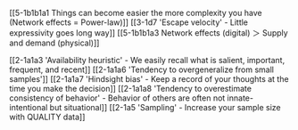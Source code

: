 [[5-1b1b1a1 Things can become easier the more complexity you have (Network effects = Power-law)]]
	[[3-1d7 'Escape velocity' - Little expressivity goes long way]]
		[[5-1b1b1a3 Network effects (digital) ＞ Supply and demand (physical)]]

[[2-1a1a3 'Availability heuristic' - We easily recall what is salient, important, frequent, and recent]]
[[2-1a1a6 'Tendency to overgeneralize from small samples']]
[[2-1a1a7 'Hindsight bias' - Keep a record of your thoughts at the time you make the decision]]
[[2-1a1a8 'Tendency to overestimate consistency of behavior' - Behavior of others are often not innate-intentional but situational]]
[[2-1a5 'Sampling' - Increase your sample size with QUALITY data]]